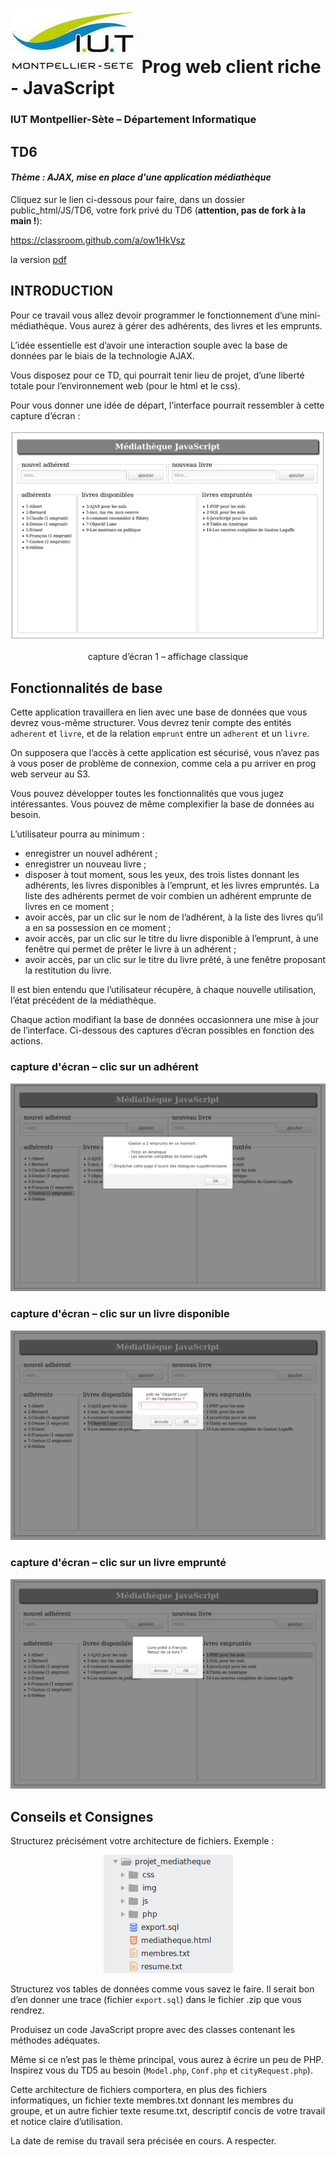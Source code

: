 # ![](ressources/logo.jpeg) Prog web client riche - JavaScript 

### IUT Montpellier-Sète – Département Informatique

## TD6
#### _Thème : AJAX, mise en place d'une application médiathèque_

Cliquez sur le lien ci-dessous pour faire, dans un dossier public_html/JS/TD6, votre fork privé du TD6 (**attention, pas de fork à la main !**):

https://classroom.github.com/a/ow1HkVsz

la version [pdf](ressources/td6.pdf)

## INTRODUCTION

Pour ce travail vous allez devoir programmer le fonctionnement d’une mini-médiathèque. Vous aurez à gérer des adhérents, des livres et les emprunts. 

L’idée essentielle est d’avoir une interaction souple avec la base de données par le biais de la technologie AJAX.

Vous disposez pour ce TD, qui pourrait tenir lieu de projet, d’une liberté totale pour l’environnement web (pour le html et le css). 

Pour vous donner une idée de départ, l’interface pourrait ressembler à cette capture d’écran :

<p align="center">
	<img src="ressources/img1.png">
</p>
<p align="center">
	capture d’écran 1 – affichage classique
</p>

## Fonctionnalités de base
	
Cette application travaillera en lien avec une base de données que vous devrez vous-même structurer. Vous devrez tenir compte des entités `adherent` et `livre`, et de la relation `emprunt` entre un `adherent` et un `livre`.

On supposera que l’accès à cette application est sécurisé, vous n’avez pas à vous poser de problème de connexion, comme cela a pu arriver en prog web serveur au S3. 

Vous pouvez développer toutes les fonctionnalités que vous jugez intéressantes. Vous pouvez de même complexifier la base de données au besoin. 

L’utilisateur pourra au minimum :

+ enregistrer un nouvel adhérent ;
+ enregistrer un nouveau livre ;
+ disposer à tout moment, sous les yeux, des trois listes donnant les adhérents, les livres disponibles à l’emprunt, et les livres empruntés. La liste des adhérents permet de voir combien un adhérent emprunte de livres en ce moment ;
+ avoir accès, par un clic sur le nom de l’adhérent, à la liste des livres qu’il a en sa possession en ce moment ;
+ avoir accès, par un clic sur le titre du livre disponible à l’emprunt, à une fenêtre qui permet de prêter le livre à un adhérent ;
+ avoir accès, par un clic sur le titre du livre prêté, à une fenêtre proposant la restitution du livre.
	
	
Il est bien entendu que l’utilisateur récupère, à chaque nouvelle utilisation, l’état précédent de la médiathèque.

Chaque action modifiant la base de données occasionnera une mise à jour de l’interface. Ci-dessous des captures d’écran possibles en fonction des actions.

### capture d'écran – clic sur un adhérent
<p align="center">
	<img src="ressources/img2.png">
</p>


### capture d'écran – clic sur un livre disponible
<p align="center">
	<img src="ressources/img3.png">
</p>


### capture d'écran – clic sur un livre emprunté
<p align="center">
	<img src="ressources/img4.png">
</p>




## Conseils et Consignes

Structurez précisément votre architecture de fichiers. Exemple : 

<p align="center">
	<img src="ressources/img5.png">
</p>

Structurez vos tables de données comme vous savez le faire. Il serait bon d’en donner une trace (fichier `export.sql`) dans le fichier .zip que vous rendrez.

Produisez un code JavaScript propre avec des classes contenant les méthodes adéquates.

Même si ce n’est pas le thème principal, vous aurez à écrire un peu de PHP. Inspirez vous du TD5 au besoin (`Model.php`, `Conf.php` et `cityRequest.php`).

Cette architecture de fichiers comportera, en plus des fichiers informatiques, un fichier texte membres.txt donnant les membres du groupe, et un autre fichier texte resume.txt, descriptif concis de votre travail et notice claire d’utilisation.

La date de remise du travail sera précisée en cours. A respecter.

	

